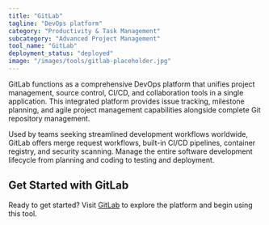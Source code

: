 ```yaml
---
title: "GitLab"
tagline: "DevOps platform"
category: "Productivity & Task Management"
subcategory: "Advanced Project Management"
tool_name: "GitLab"
deployment_status: "deployed"
image: "/images/tools/gitlab-placeholder.jpg"
---
```

GitLab functions as a comprehensive DevOps platform that unifies project management, source control, CI/CD, and collaboration tools in a single application. This integrated platform provides issue tracking, milestone planning, and agile project management capabilities alongside complete Git repository management.

Used by teams seeking streamlined development workflows worldwide, GitLab offers merge request workflows, built-in CI/CD pipelines, container registry, and security scanning. Manage the entire software development lifecycle from planning and coding to testing and deployment.

## Get Started with GitLab

Ready to get started? Visit [GitLab](https://gitlab.com) to explore the platform and begin using this tool.